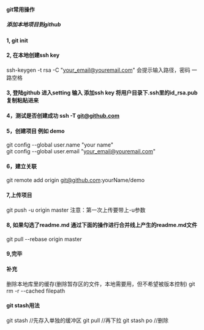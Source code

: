 #### git常用操作
##### 添加本地项目到github
#### 1, git init
#### 2, 在本地创建ssh key
ssh-keygen -t rsa -C "your_email@youremail.com" 
会提示输入路径，密码 一路空格
#### 3, 登陆github 进入setting 输入 添加ssh key 将用户目录下.ssh里的id_rsa.pub复制粘贴进来
#### 4，测试是否创建成功 ssh -T git@github.com 
#### 5，创建项目 例如 demo
git config --global user.name "your name"  
git config --global user.email "your_email@youremail.com" 
#### 6，建立关联
git remote add origin git@github.com:yourName/demo
#### 7,上传项目
git push -u origin master 
注意：第一次上传要带上-u参数
#### 8, 如果勾选了readme.md 通过下面的操作进行合并线上产生的readme.md文件
git pull --rebase origin master
#### 9,完毕

#### 补充
删除本地库里的缓存(删除暂存区的文件，本地需要用，但不希望被版本控制)
git rm -r --cached filepath
#### git stash用法
git stash //先存入单独的缓冲区
git pull  //再下拉
git stash po //删除
